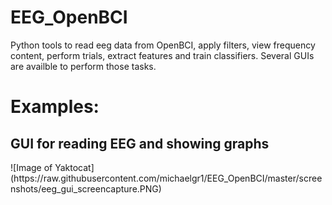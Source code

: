 # EEG_OpenBCI
Python tools to read eeg data from OpenBCI, apply filters, view frequency content, perform trials, extract features and train classifiers.
Several GUIs are availble to perform those tasks.
# Examples:
<h2>GUI for reading EEG and showing graphs</h2>
![Image of Yaktocat](https://raw.githubusercontent.com/michaelgr1/EEG_OpenBCI/master/screenshots/eeg_gui_screencapture.PNG)
